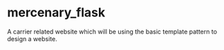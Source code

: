 # mercenary_flask
A carrier related website which will be using the basic template pattern to design a website.
